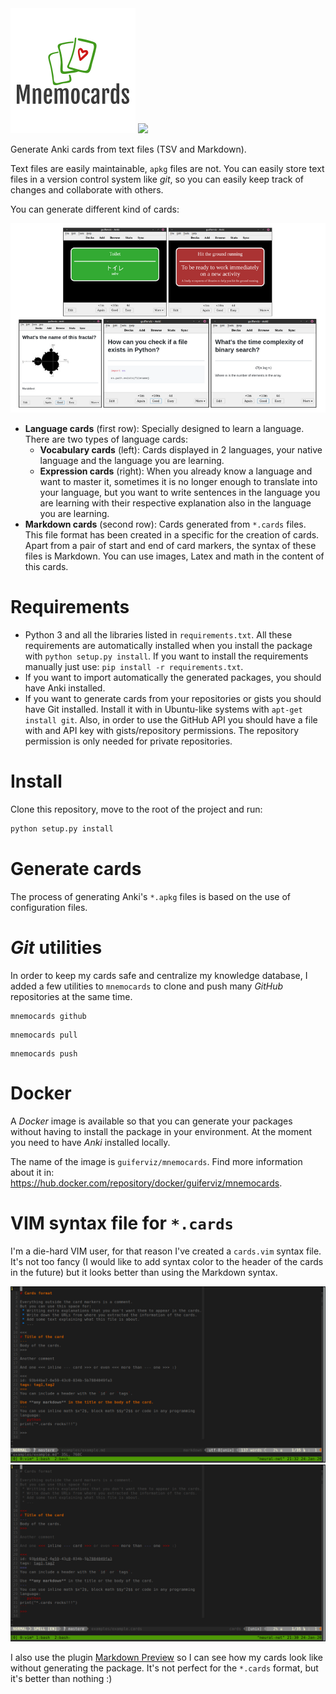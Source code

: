 
<img src="doc/_static/images/logo.png" width="200">

<a href="https://mnemocards.readthedocs.io/en/latest/">
    <img src="https://readthedocs.org/projects/mnemocards/badge">
</a>

Generate Anki cards from text files (TSV and Markdown).

Text files are easily maintainable, `apkg` files are not.
You can easily store text files in a version control system like *git*, so you
can easily keep track of changes and collaborate with others.

You can generate different kind of cards:

<center>
<img src="doc/_static/images/all_cards.png">
</center>

 * **Language cards** (first row):
 Specially designed to learn a language.
 There are two types of language cards:
   * **Vocabulary cards** (left):
   Cards displayed in 2 languages, your native language and the language you
   are learning.
   * **Expression cards** (right):
   When you already know a language and want to master it, sometimes it is no
   longer enough to translate into your language, but you want to write
   sentences in the language you are learning with their respective explanation
   also in the language you are learning.
 * **Markdown cards** (second row):
 Cards generated from `*.cards` files.
 This file format has been created in a specific for the creation of cards.
 Apart from a pair of start and end of card markers, the syntax of these files
 is Markdown.
 You can use images, Latex and math in the content of this cards.


# Requirements

 * Python 3 and all the libraries listed in `requirements.txt`.
 All these requirements are automatically installed when you install the
 package with `python setup.py install`.
 If you want to install the requirements manually just use:
 `pip install -r requirements.txt`.
 * If you want to import automatically the generated packages, you should have
 Anki installed.
 * If you want to generate cards from your repositories or gists you should
 have Git installed.
 Install it with in Ubuntu-like systems with `apt-get install git`.
 Also, in order to use the GitHub API you should have a file with and API key
 with gists/repository permissions.
 The repository permission is only needed for private repositories.


# Install

Clone this repository, move to the root of the project and run:
```bash
python setup.py install
```


# Generate cards

The process of generating Anki's `*.apkg` files is based on the use of
configuration files.


# *Git* utilities

In order to keep my cards safe and centralize my knowledge database, I added a
few utilities to `mnemocards` to clone and push many *GitHub* repositories at
the same time.

```
mnemocards github
```

```
mnemocards pull
```

```
mnemocards push
```


# Docker

A *Docker* image is available so that you can generate your packages without
having to install the package in your environment.
At the moment you need to have *Anki* installed locally.

The name of the image is `guiferviz/mnemocards`.
Find more information about it in:
https://hub.docker.com/repository/docker/guiferviz/mnemocards.


# VIM syntax file for `*.cards`

I'm a die-hard VIM user, for that reason I've created a `cards.vim` syntax
file.
It's not too fancy (I would like to add syntax color to the header of the
cards in the future) but it looks better than using the Markdown syntax.

<img src="doc/_static/images/vim_markdown_syntax.png" width="800">
<img src="doc/_static/images/vim_cards_syntax.png" width="800">

I also use the plugin [Markdown Preview][1] so I can see how my cards look like
without generating the package.
It's not perfect for the `*.cards` format, but it's better than nothing :)


[1]: https://github.com/iamcco/markdown-preview.nvim

